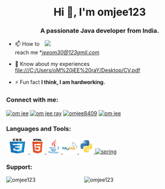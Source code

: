 <h1 align="center">Hi 👋, I'm omjee123</h1>
<h3 align="center">A passionate Java developer from India.</h3>
<img align="right" width="400px"
 src="https://i.pinimg.com/originals/81/17/8b/81178b47a8598f0c81c4799f2cdd4057.gif">

- 📫 How to reach me **jeeom30@123gmil.com*

- 📄 Know about my experiences [file:///C:/Users/oM%20jEE%20raY/Desktop/CV.pdf](file:///C:/Users/oM%20jEE%20raY/Desktop/CV.pdf)

- ⚡ Fun fact **I think, I am hardworking.**

<h3 align="left">Connect with me:</h3>
<p align="left">
<a href="https://linkedin.com/in/om jee" target="blank"><img align="center" src="https://raw.githubusercontent.com/rahuldkjain/github-profile-readme-generator/master/src/images/icons/Social/linked-in-alt.svg" alt="om jee" height="50" width="40" padding="10px" /></a>
<a href="https://fb.com/om jee ray" target="blank"><img align="center" src="https://raw.githubusercontent.com/rahuldkjain/github-profile-readme-generator/master/src/images/icons/Social/facebook.svg" alt="om jee ray" height="50" width="40" margin="10px"/></a>
<a href="https://instagram.com/omjee8409" target="blank"><img align="center" src="https://raw.githubusercontent.com/rahuldkjain/github-profile-readme-generator/master/src/images/icons/Social/instagram.svg" alt="omjee8409" height="50" width="40"margin="10px" /></a>
<a href="https://www.hackerrank.com/om jee" target="blank"><img align="center" src="https://raw.githubusercontent.com/rahuldkjain/github-profile-readme-generator/master/src/images/icons/Social/hackerrank.svg" alt="om jee" height="50" width="40" margin="10px"/></a>
</p>

<h3 align="left" hight="1150px" width="1150px">Languages and Tools:</h3>
<p align="left"> <a href="https://www.w3schools.com/css/" target="_blank" rel="noreferrer"> <img src="https://raw.githubusercontent.com/devicons/devicon/master/icons/css3/css3-original-wordmark.svg" alt="css3" width="60" height="40"/> </a> <a href="https://www.w3.org/html/" target="_blank" rel="noreferrer"> <img src="https://raw.githubusercontent.com/devicons/devicon/master/icons/html5/html5-original-wordmark.svg" alt="html5" width="40" height="40"/> </a> <a href="https://www.java.com" target="_blank" rel="noreferrer"> <img src="https://raw.githubusercontent.com/devicons/devicon/master/icons/java/java-original.svg" alt="java" width="40" height="40"/> </a> <a href="https://www.mysql.com/" target="_blank" rel="noreferrer"> <img src="https://raw.githubusercontent.com/devicons/devicon/master/icons/mysql/mysql-original-wordmark.svg" alt="mysql" width="40" height="40"/> </a> <a href="https://www.python.org" target="_blank" rel="noreferrer"> <img src="https://raw.githubusercontent.com/devicons/devicon/master/icons/python/python-original.svg" alt="python" width="40" height="40"/> </a> <a href="https://spring.io/" target="_blank" rel="noreferrer"> <img src="https://www.vectorlogo.zone/logos/springio/springio-icon.svg" alt="spring" width="40" height="40"/> </a> </p>

<h3 align="left">Support:</h3>
<p><a href="https://www.buymeacoffee.com/omjee123"> <img align="left" src="https://cdn.buymeacoffee.com/buttons/v2/default-yellow.png" height="60" width="210" alt="omjee123" /></a><a href="https://ko-fi.com/omjee123"> <img align="left" src="https://cdn.ko-fi.com/cdn/kofi3.png?v=3" height="60" width="210" alt="omjee123" /></a></p><br><br>

